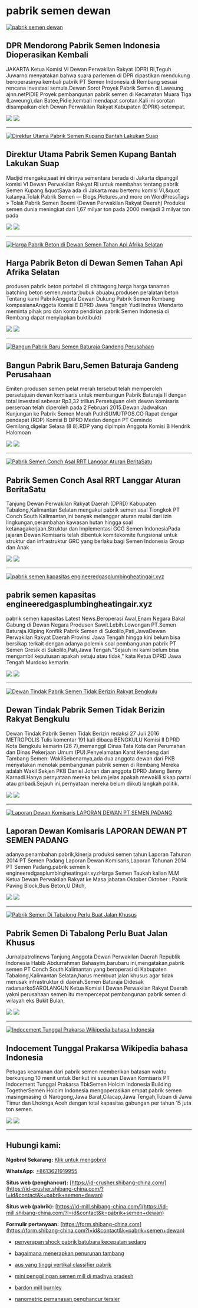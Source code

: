 # pabrik semen dewan

<a href="https://swt.shibang-china.com/?l=id&img&k=pabrik+semen+dewan" target="_blank">![pabrik semen dewan](http://static.shibang-china.com/all-800x300/1349.jpg)</a>

## DPR Mendorong Pabrik Semen Indonesia Dioperasikan Kembali
JAKARTA Ketua Komisi VI Dewan Perwakilan Rakyat (DPR) RI,Teguh Juwarno menyatakan bahwa suara parlemen di DPR dipastikan mendukung beroperasinya kembali pabrik PT Semen Indonesia di Rembang sesuai rencana investasi semula.Dewan Sorot Proyek Pabrik Semen di Laweung ajnn.netPIDIE Proyek pembangunan pabrik semen di Kecamatan Muara Tiga (Laweung),dan Batee,Pidie,kembali mendapat sorotan.Kali ini sorotan disampaikan oleh Dewan Perwakilan Rakyat Kabupaten (DPRK) setempat.


<a href="https://whatsapp.shibangsoft.com/WhatsApp.php" target="_blank" title="WhatsApp">![](http://static.shibang-china.com/icon/whatsapp.png)</a> <a href="https://swt.shibang-china.com/?l=id&icon&k=pabrik+semen+dewan" target="_blank">![](http://static.shibang-china.com/icon/chat-id.png)</a>

---

<a href="https://swt.shibang-china.com/?l=id&img&k=pabrik+semen+dewan" target="_blank">![Direktur Utama Pabrik Semen Kupang Bantah Lakukan Suap](http://static.shibang-china.com/all-800x300/11.jpg)</a>

## Direktur Utama Pabrik Semen Kupang Bantah Lakukan Suap
Madjid mengaku,saat ini dirinya sementara berada di Jakarta dipanggil komisi VI Dewan Perwakilan Rakyat RI untuk membahas tentang pabrik Semen Kupang.&quotSaya ada di Jakarta mau bertemu komisi VI,&quot katanya.Tolak Pabrik Semen — Blogs,Pictures,and more on WordPressTags » Tolak Pabrik Semen Boemi (Dewan Perwakilan Rakyat Daerah) Produksi semen dunia meningkat dari 1,67 milyar ton pada 2000 menjadi 3 milyar ton pada


<a href="https://whatsapp.shibangsoft.com/WhatsApp.php" target="_blank" title="WhatsApp">![](http://static.shibang-china.com/icon/whatsapp.png)</a> <a href="https://swt.shibang-china.com/?l=id&icon&k=pabrik+semen+dewan" target="_blank">![](http://static.shibang-china.com/icon/chat-id.png)</a>

---

<a href="https://swt.shibang-china.com/?l=id&img&k=pabrik+semen+dewan" target="_blank">![Harga Pabrik Beton di Dewan Semen Tahan Api Afrika Selatan](http://static.shibang-china.com/all-800x300/251.jpg)</a>

## Harga Pabrik Beton di Dewan Semen Tahan Api Afrika Selatan
produsen pabrik beton portabel di chittagong harga harga tanaman batching beton semen,mortar,bubuk abuabu,produsen peralatan beton Tentang kami PabrikAnggota Dewan Dukung Pabrik Semen Rembang kompasianaAnggota Komisi E DPRD Jawa Tengah Yudi Indras Wiendarto meminta pihak pro dan kontra pendirian pabrik Semen Indonesia di Rembang dapat menyiapkan buktibukti


<a href="https://whatsapp.shibangsoft.com/WhatsApp.php" target="_blank" title="WhatsApp">![](http://static.shibang-china.com/icon/whatsapp.png)</a> <a href="https://swt.shibang-china.com/?l=id&icon&k=pabrik+semen+dewan" target="_blank">![](http://static.shibang-china.com/icon/chat-id.png)</a>

---

<a href="https://swt.shibang-china.com/?l=id&img&k=pabrik+semen+dewan" target="_blank">![Bangun Pabrik Baru,Semen Baturaja Gandeng Perusahaan](http://static.shibang-china.com/all-800x300/1420.jpg)</a>

## Bangun Pabrik Baru,Semen Baturaja Gandeng Perusahaan
Emiten produsen semen pelat merah tersebut telah memperoleh persetujuan dewan komisaris untuk membangun Pabrik Baturaja II dengan total investasi sebesar Rp3,32 triliun.Persetujuan oleh dewan komisaris perseroan telah diperoleh pada 2 Februari 2015.Dewan Jadwalkan Kunjungan ke Pabrik Semen Merah PutihSUMUTPOS.CO Rapat dengar pendapat (RDP) Komisi B DPRD Medan dengan PT Cemindo Gemilang,digelar Selasa (8 8).RDP yang dipimpin Anggota Komisi B Hendrik Halomoan


<a href="https://whatsapp.shibangsoft.com/WhatsApp.php" target="_blank" title="WhatsApp">![](http://static.shibang-china.com/icon/whatsapp.png)</a> <a href="https://swt.shibang-china.com/?l=id&icon&k=pabrik+semen+dewan" target="_blank">![](http://static.shibang-china.com/icon/chat-id.png)</a>

---

<a href="https://swt.shibang-china.com/?l=id&img&k=pabrik+semen+dewan" target="_blank">![Pabrik Semen Conch Asal RRT Langgar Aturan BeritaSatu](http://static.shibang-china.com/all-800x300/1487.jpg)</a>

## Pabrik Semen Conch Asal RRT Langgar Aturan BeritaSatu
Tanjung Dewan Perwakilan Rakyat Daerah (DPRD) Kabupaten Tabalong,Kalimantan Selatan mengakui pabrik semen asal Tiongkok PT Conch South Kalimantan,ini banyak melanggar aturan mulai dari izin lingkungan,perambahan kawasan hutan hingga soal ketanagakerjaan.Struktur dan Implementasi GCG Semen IndonesiaPada jajaran Dewan Komisaris telah dibentuk komitekomite fungsional untuk struktur dan infrastruktur GRC yang berlaku bagi Semen Indonesia Group dan Anak


<a href="https://whatsapp.shibangsoft.com/WhatsApp.php" target="_blank" title="WhatsApp">![](http://static.shibang-china.com/icon/whatsapp.png)</a> <a href="https://swt.shibang-china.com/?l=id&icon&k=pabrik+semen+dewan" target="_blank">![](http://static.shibang-china.com/icon/chat-id.png)</a>

---

<a href="https://swt.shibang-china.com/?l=id&img&k=pabrik+semen+dewan" target="_blank">![pabrik semen kapasitas engineeredgasplumbingheatingair.xyz](http://static.shibang-china.com/all-800x300/1099.jpg)</a>

## pabrik semen kapasitas engineeredgasplumbingheatingair.xyz
pabrik semen kapasitas Latest News.Beroperasi Awal,Enam Negara Bakal Gabung di Dewan Negara Produsen Sawit.Lebih.Lowongan PT.Semen Baturaja.Kliping Konflik Pabrik Semen di Sukolilo,Pati,JawaDewan Perwakilan Rakyat Daerah Provinsi Jawa Tengah hingga kini belum bisa bersikap terkait dengan adanya polemik soal pembangunan pabrik PT Semen Gresik di Sukolilo,Pati,Jawa Tengah."Sejauh ini kami belum bisa mengambil keputusan apakah setuju atau tidak," kata Ketua DPRD Jawa Tengah Murdoko kemarin.


<a href="https://whatsapp.shibangsoft.com/WhatsApp.php" target="_blank" title="WhatsApp">![](http://static.shibang-china.com/icon/whatsapp.png)</a> <a href="https://swt.shibang-china.com/?l=id&icon&k=pabrik+semen+dewan" target="_blank">![](http://static.shibang-china.com/icon/chat-id.png)</a>

---

<a href="https://swt.shibang-china.com/?l=id&img&k=pabrik+semen+dewan" target="_blank">![Dewan Tindak Pabrik Semen Tidak Berizin Rakyat Bengkulu](http://static.shibang-china.com/all-800x300/1402.jpg)</a>

## Dewan Tindak Pabrik Semen Tidak Berizin Rakyat Bengkulu
Dewan Tindak Pabrik Semen Tidak Berizin redaksi 27 Juli 2016 METROPOLIS Tulis komentar 191 kali dibaca BENGKULU Komisi II DPRD Kota Bengkulu kemarin (26 7),memanggil Dinas Tata Kota dan Perumahan dan Dinas Pekerjaan Umum (PU).Penyelamatan Karst Kendeng dari Tambang Semen: WakilSebenarnya,ada dua anggota dewan dari PKB menyatakan menolak pembangunan pabrik semen di Rembang.Mereka adalah Wakil Sekjen PKB Daniel Johan dan anggota DPRD Jateng Benny Karnadi.Hanya pernyataan mereka belum jelas apakah mewakili sikap partai atau pribadi.Sejauh ini,pernyataan mereka belum diikuti langkah politik.


<a href="https://whatsapp.shibangsoft.com/WhatsApp.php" target="_blank" title="WhatsApp">![](http://static.shibang-china.com/icon/whatsapp.png)</a> <a href="https://swt.shibang-china.com/?l=id&icon&k=pabrik+semen+dewan" target="_blank">![](http://static.shibang-china.com/icon/chat-id.png)</a>

---

<a href="https://swt.shibang-china.com/?l=id&img&k=pabrik+semen+dewan" target="_blank">![Laporan Dewan Komisaris LAPORAN DEWAN PT SEMEN PADANG](http://static.shibang-china.com/all-800x300/1377.jpg)</a>

## Laporan Dewan Komisaris LAPORAN DEWAN PT SEMEN PADANG
adanya penambahan pabrik,kinerja produksi semen tahun Laporan Tahunan 2014 PT Semen Padang Laporan Dewan Komisaris,Laporan Tahunan 2014 PT Semen Padang.pabrik semen k engineeredgasplumbingheatingair.xyzHarga Semen Taukah kalian M.M Ketua Dewan Perwakilan Rakyat ke Masa jabatan Oktober Oktober : Pabrik Paving Block,Buis Beton,U Ditch,


<a href="https://whatsapp.shibangsoft.com/WhatsApp.php" target="_blank" title="WhatsApp">![](http://static.shibang-china.com/icon/whatsapp.png)</a> <a href="https://swt.shibang-china.com/?l=id&icon&k=pabrik+semen+dewan" target="_blank">![](http://static.shibang-china.com/icon/chat-id.png)</a>

---

<a href="https://swt.shibang-china.com/?l=id&img&k=pabrik+semen+dewan" target="_blank">![Pabrik Semen Di Tabalong Perlu Buat Jalan Khusus](http://static.shibang-china.com/all-800x300/571.jpg)</a>

## Pabrik Semen Di Tabalong Perlu Buat Jalan Khusus
Jurnalpatrolinews Tanjung,Anggota Dewan Perwakilan Daerah Republik Indonesia Habib Abdurrahman Bahasyim,barubaru ini,mengatakan,pabrik semen PT Conch South Kalimantan yang beroperasi di Kabupaten Tabalong,Kalimantan Selatan,harus membuat jalan khusus agar tidak merusak infrastruktur di daerah.Semen Baturaja Didesak radarsarkoSAROLANGUN Ketua Komisi I Dewan Perwakilan Rakyat Daerah yakni perusahaan semen itu mempercepat pembangunan pabrik semen di wilayah eks Bukit Bulan,


<a href="https://whatsapp.shibangsoft.com/WhatsApp.php" target="_blank" title="WhatsApp">![](http://static.shibang-china.com/icon/whatsapp.png)</a> <a href="https://swt.shibang-china.com/?l=id&icon&k=pabrik+semen+dewan" target="_blank">![](http://static.shibang-china.com/icon/chat-id.png)</a>

---

<a href="https://swt.shibang-china.com/?l=id&img&k=pabrik+semen+dewan" target="_blank">![Indocement Tunggal Prakarsa Wikipedia bahasa Indonesia](http://static.shibang-china.com/all-800x300/395.jpg)</a>

## Indocement Tunggal Prakarsa Wikipedia bahasa Indonesia
Petugas keamanan dari pabrik semen memberikan batasan waktu berkunjung 10 menit untuk Berikut ini susunan Dewan Komisaris PT Indocement Tunggal Prakarsa TbkSemen Holcim Indonesia Building TogetherSemen Holcim Indonesia mengoperasikan empat pabrik semen masingmasing di Narogong,Jawa Barat,Cilacap,Jawa Tengah,Tuban di Jawa Timur dan Lhoknga,Aceh dengan total kapasitas gabungan per tahun 15 juta ton semen.


<a href="https://whatsapp.shibangsoft.com/WhatsApp.php" target="_blank" title="WhatsApp">![](http://static.shibang-china.com/icon/whatsapp.png)</a> <a href="https://swt.shibang-china.com/?l=id&icon&k=pabrik+semen+dewan" target="_blank">![](http://static.shibang-china.com/icon/chat-id.png)</a>

---
## Hubungi kami:

**Ngobrol Sekarang:** [Klik untuk mengobrol](https://swt.shibang-china.com?l=id&contact&k=pabrik+semen+dewan)

**WhatsApp:**  [+8613621919955](https://whatsapp.shibangsoft.com/WhatsApp.php)

**Situs web (penghancur):** [https://id-crusher.shibang-china.com/](https://id-crusher.shibang-china.com/?l=id&contact&k=pabrik+semen+dewan)

**Situs web (pabrik):** [https://id-mill.shibang-china.com/](https://id-mill.shibang-china.com/?l=id&contact&k=pabrik+semen+dewan)

**Formulir pertanyaan:** [https://form.shibang-china.com](https://form.shibang-china.com?l=id&contact&k=pabrik+semen+dewan)

* [penyerapan shock pabrik batubara kecepatan sedang](../50/penyerapan%20shock%20pabrik%20batubara%20kecepatan%20sedang.md)

* [bagaimana menerapkan penurunan tambang](../46/bagaimana%20menerapkan%20penurunan%20tambang.md)

* [aus yang tinggi vertikal classifier pabrik](../45/aus%20yang%20tinggi%20vertikal%20classifier%20pabrik.md)

* [mini penggilingan semen mill di madhya pradesh](../43/mini%20penggilingan%20semen%20mill%20di%20madhya%20pradesh.md)

* [bardon mill burnley](../48/bardon%20mill%20burnley.md)

* [nanometric pemanasan penghancur tersier](../41/nanometric%20pemanasan%20penghancur%20tersier.md)